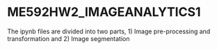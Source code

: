 # ME592HW2_IMAGEANALYTICS1
The ipynb files are divided into two parts, 1) Image pre-processing and transformation and 2) Image segmentation
